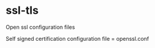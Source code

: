 # ssl-tls
Open ssl configuration files


Self signed certification configuration file = openssl.conf

